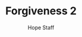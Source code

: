 ---
image: /assets/img/kl/kl_forgiveness_2.png
title: Forgiveness 2
number: 2
categories:
  - Meditations
  - Virtues
  - Forgiveness
author: Hope Staff
notes: Forgiveness 2
embed: >-
  EMBED_GOES_HERE
transcript: >-
  SOME LINES OF TEXT START HERE
---